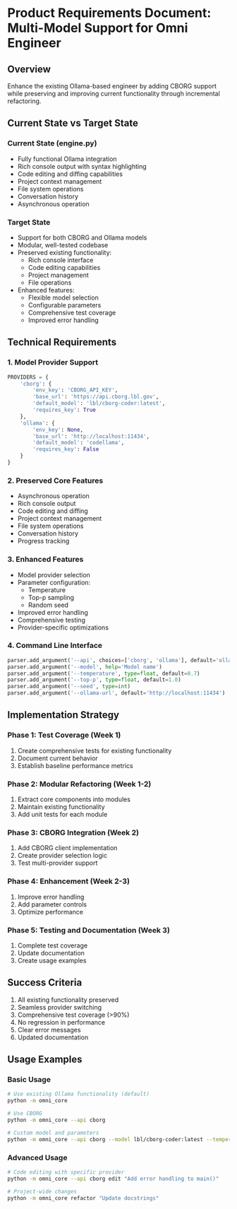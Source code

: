 # Product Requirements Document: Multi-Model Support for Omni Engineer

## Overview
Enhance the existing Ollama-based engineer by adding CBORG support while preserving and improving current functionality through incremental refactoring.

## Current State vs Target State

### Current State (engine.py)
- Fully functional Ollama integration
- Rich console output with syntax highlighting
- Code editing and diffing capabilities
- Project context management
- File system operations
- Conversation history
- Asynchronous operation

### Target State
- Support for both CBORG and Ollama models
- Modular, well-tested codebase
- Preserved existing functionality:
  - Rich console interface
  - Code editing capabilities
  - Project management
  - File operations
- Enhanced features:
  - Flexible model selection
  - Configurable parameters
  - Comprehensive test coverage
  - Improved error handling

## Technical Requirements

### 1. Model Provider Support
```python
PROVIDERS = {
    'cborg': {
        'env_key': 'CBORG_API_KEY',
        'base_url': 'https://api.cborg.lbl.gov',
        'default_model': 'lbl/cborg-coder:latest',
        'requires_key': True
    },
    'ollama': {
        'env_key': None,
        'base_url': 'http://localhost:11434',
        'default_model': 'codellama',
        'requires_key': False
    }
}
```

### 2. Preserved Core Features
- Asynchronous operation
- Rich console output
- Code editing and diffing
- Project context management
- File system operations
- Conversation history
- Progress tracking

### 3. Enhanced Features
- Model provider selection
- Parameter configuration:
  - Temperature
  - Top-p sampling
  - Random seed
- Improved error handling
- Comprehensive testing
- Provider-specific optimizations

### 4. Command Line Interface
```python
parser.add_argument('--api', choices=['cborg', 'ollama'], default='ollama')
parser.add_argument('--model', help='Model name')
parser.add_argument('--temperature', type=float, default=0.7)
parser.add_argument('--top-p', type=float, default=1.0)
parser.add_argument('--seed', type=int)
parser.add_argument('--ollama-url', default='http://localhost:11434')
```

## Implementation Strategy

### Phase 1: Test Coverage (Week 1)
1. Create comprehensive tests for existing functionality
2. Document current behavior
3. Establish baseline performance metrics

### Phase 2: Modular Refactoring (Week 1-2)
1. Extract core components into modules
2. Maintain existing functionality
3. Add unit tests for each module

### Phase 3: CBORG Integration (Week 2)
1. Add CBORG client implementation
2. Create provider selection logic
3. Test multi-provider support

### Phase 4: Enhancement (Week 2-3)
1. Improve error handling
2. Add parameter controls
3. Optimize performance

### Phase 5: Testing and Documentation (Week 3)
1. Complete test coverage
2. Update documentation
3. Create usage examples

## Success Criteria
1. All existing functionality preserved
2. Seamless provider switching
3. Comprehensive test coverage (>90%)
4. No regression in performance
5. Clear error messages
6. Updated documentation

## Usage Examples

### Basic Usage
```bash
# Use existing Ollama functionality (default)
python -m omni_core

# Use CBORG
python -m omni_core --api cborg

# Custom model and parameters
python -m omni_core --api cborg --model lbl/cborg-coder:latest --temperature 0.8
```

### Advanced Usage
```bash
# Code editing with specific provider
python -m omni_core --api cborg edit "Add error handling to main()"

# Project-wide changes
python -m omni_core refactor "Update docstrings"
